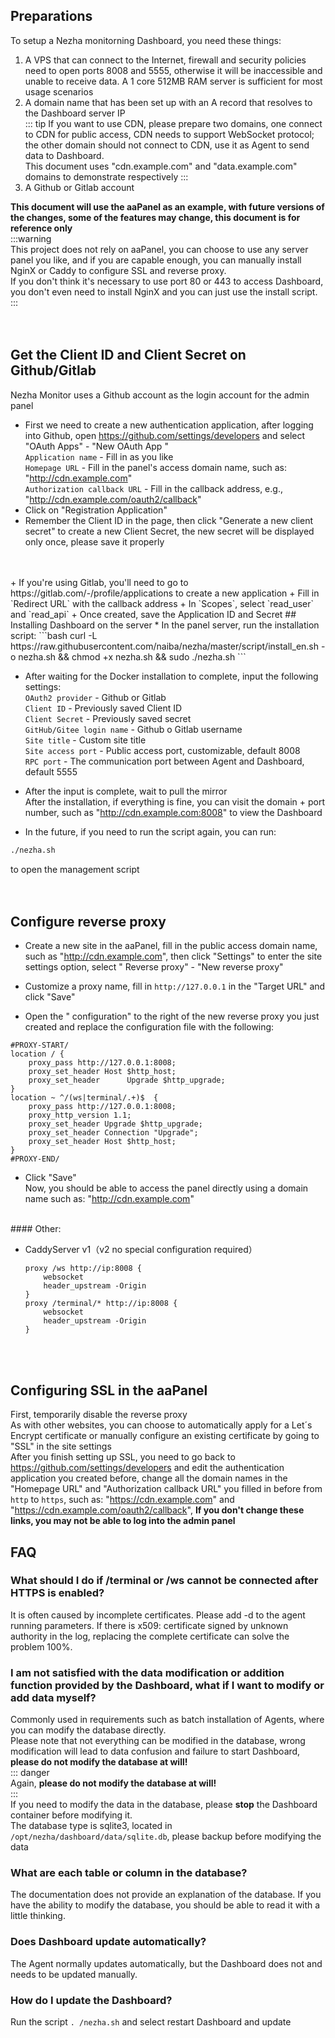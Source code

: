 ## Preparations
To setup a Nezha monitorning Dashboard, you need these things:
1. A VPS that can connect to the Internet, firewall and security policies need to open ports 8008 and 5555, otherwise it will be inaccessible and unable to receive data. A 1 core 512MB RAM server is sufficient for most usage scenarios
2. A domain name that has been set up with an A record that resolves to the Dashboard server IP  
::: tip 
If you want to use CDN, please prepare two domains, one connect to CDN for public access, CDN needs to support WebSocket protocol; the other domain should not connect to CDN, use it as Agent to send data to Dashboard.   
This document uses "cdn.example.com" and "data.example.com" domains to demonstrate respectively
:::
3. A Github or Gitlab account

**This document will use the aaPanel as an example, with future versions of the changes, some of the features may change, this document is for reference only**  
:::warning  
This project does not rely on aaPanel, you can choose to use any server panel you like, and if you are capable enough, you can manually install NginX or Caddy to configure SSL and reverse proxy.  
If you don't think it's necessary to use port 80 or 443 to access Dashboard, you don't even need to install NginX and you can just use the install script.  
:::  
<br/>
<br/>
## Get the Client ID and Client Secret on Github/Gitlab
Nezha Monitor uses a Github account as the login account for the admin panel    
+ First we need to create a new authentication application, after logging into Github, open https://github.com/settings/developers and select "OAuth Apps" - "New OAuth App "      
`Application name` - Fill in as you like  
`Homepage URL` - Fill in the panel's access domain name, such as: "http://cdn.example.com"    
`Authorization callback URL` - Fill in the callback address, e.g., "http://cdn.example.com/oauth2/callback"  
+ Click on "Registration Application"  
+ Remember the Client ID in the page, then click "Generate a new client secret" to create a new Client Secret, the new secret will be displayed only once, please save it properly
<br/>
<br/>  
+ If you're using Gitlab, you'll need to go to https://gitlab.com/-/profile/applications to create a new application  
+ Fill in `Redirect URL` with the callback address    
+ In `Scopes`, select `read_user` and `read_api`   
+ Once created, save the Application ID and Secret  
## Installing Dashboard on the server
* In the panel server, run the installation script:    
```bash
curl -L https://raw.githubusercontent.com/naiba/nezha/master/script/install_en.sh  -o nezha.sh && chmod +x nezha.sh && sudo ./nezha.sh
```  

* After waiting for the Docker installation to complete, input the following settings:    
`OAuth2 provider` -   Github or Gitlab  
`Client ID` - Previously saved Client ID   
`Client Secret` - Previously saved secret   
`GitHub/Gitee login name` - Github o Gitlab username   
`Site title` - Custom site title   
`Site access port` - Public access port, customizable, default 8008   
`RPC port` - The communication port between Agent and Dashboard, default 5555   

* After the input is complete, wait to pull the mirror  
After the installation, if everything is fine, you can visit the domain + port number, such as "http://cdn.example.com:8008" to view the Dashboard  

* In the future, if you need to run the script again, you can run:    
```bash
./nezha.sh
``` 
to open the management script  
<br/>
<br/>
## Configure reverse proxy
* Create a new site in the aaPanel, fill in the public access domain name, such as "http://cdn.example.com", then click "Settings" to enter the site settings option, select " Reverse proxy" - "New reverse proxy"  

* Customize a proxy name, fill in `http://127.0.0.1` in the "Target URL" and click "Save"  

* Open the " configuration" to the right of the new reverse proxy you just created and replace the configuration file with the following:  
````nginx
#PROXY-START/
location / {
    proxy_pass http://127.0.0.1:8008;
    proxy_set_header Host $http_host;
    proxy_set_header      Upgrade $http_upgrade;
}
location ~ ^/(ws|terminal/.+)$  {
    proxy_pass http://127.0.0.1:8008;
    proxy_http_version 1.1;
    proxy_set_header Upgrade $http_upgrade;
    proxy_set_header Connection "Upgrade";
    proxy_set_header Host $http_host;
}
#PROXY-END/
````
* Click "Save"    
Now, you should be able to access the panel directly using a domain name such as: "http://cdn.example.com"    
<br/>
#### Other:   


* CaddyServer v1（v2 no special configuration required）  

  ```
  proxy /ws http://ip:8008 {
      websocket
      header_upstream -Origin
  }
  proxy /terminal/* http://ip:8008 {
      websocket
      header_upstream -Origin
  }
  ```

<br/>
<br/>

## Configuring SSL in the aaPanel
First, temporarily disable the reverse proxy    
As with other websites, you can choose to automatically apply for a Let´s Encrypt certificate or manually configure an existing certificate by going to "SSL" in the site settings  
After you finish setting up SSL, you need to go back to https://github.com/settings/developers and edit the authentication application you created before, change all the domain names in the "Homepage URL" and "Authorization callback URL" you filled in before from `http` to `https`, such as: "https://cdn.example.com" and "https://cdn.example.com/oauth2/callback",  **If you don't change these links, you may not be able to log into the admin panel**   

## FAQ
### What should I do if /terminal or /ws cannot be connected after HTTPS is enabled?
It is often caused by incomplete certificates. Please add -d to the agent running parameters. If there is x509: certificate signed by unknown authority in the log, replacing the complete certificate can solve the problem 100%.

### I am not satisfied with the data modification or addition function provided by the Dashboard, what if I want to modify or add data myself?
Commonly used in requirements such as batch installation of Agents, where you can modify the database directly.  
Please note that not everything can be modified in the database, wrong modification will lead to data confusion and failure to start Dashboard, **please do not modify the database at will!**  
::: danger  
Again, **please do not modify the database at will!**  
:::    
If you need to modify the data in the database, please **stop** the Dashboard container before modifying it.  
The database type is sqlite3, located in `/opt/nezha/dashboard/data/sqlite.db`, please backup before modifying the data

### What are each table or column in the database?
The documentation does not provide an explanation of the database. If you have the ability to modify the database, you should be able to read it with a little thinking.

### Does Dashboard update automatically?
The Agent normally updates automatically, but the Dashboard does not and needs to be updated manually.  

### How do I update the Dashboard?
Run the script `. /nezha.sh` and select restart Dashboard and update
